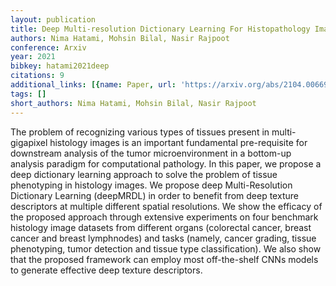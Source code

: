```yaml
---
layout: publication
title: Deep Multi-resolution Dictionary Learning For Histopathology Image Analysis
authors: Nima Hatami, Mohsin Bilal, Nasir Rajpoot
conference: Arxiv
year: 2021
bibkey: hatami2021deep
citations: 9
additional_links: [{name: Paper, url: 'https://arxiv.org/abs/2104.00669'}]
tags: []
short_authors: Nima Hatami, Mohsin Bilal, Nasir Rajpoot
---
```

The problem of recognizing various types of tissues present in
multi-gigapixel histology images is an important fundamental pre-requisite for
downstream analysis of the tumor microenvironment in a bottom-up analysis
paradigm for computational pathology. In this paper, we propose a deep
dictionary learning approach to solve the problem of tissue phenotyping in
histology images. We propose deep Multi-Resolution Dictionary Learning
(deepMRDL) in order to benefit from deep texture descriptors at multiple
different spatial resolutions. We show the efficacy of the proposed approach
through extensive experiments on four benchmark histology image datasets from
different organs (colorectal cancer, breast cancer and breast lymphnodes) and
tasks (namely, cancer grading, tissue phenotyping, tumor detection and tissue
type classification). We also show that the proposed framework can employ most
off-the-shelf CNNs models to generate effective deep texture descriptors.